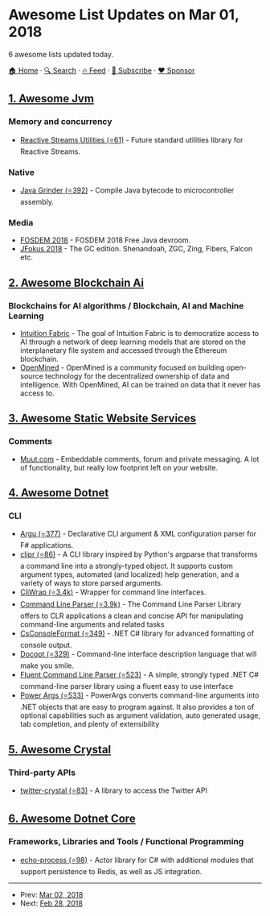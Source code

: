 # Awesome List Updates on Mar 01, 2018

6 awesome lists updated today.

[🏠 Home](/README.md) · [🔍 Search](https://www.trackawesomelist.com/search/) · [🔥 Feed](https://www.trackawesomelist.com/rss.xml) · [📮 Subscribe](https://trackawesomelist.us17.list-manage.com/subscribe?u=d2f0117aa829c83a63ec63c2f&id=36a103854c) · [❤️  Sponsor](https://github.com/sponsors/theowenyoung)



## [1. Awesome Jvm](/content/deephacks/awesome-jvm/README.md)

### Memory and concurrency

*   [Reactive Streams Utilities (⭐61)](https://github.com/lightbend/reactive-streams-utils) - Future standard utilities library for Reactive Streams.

### Native

*   [Java Grinder (⭐392)](https://github.com/mikeakohn/java_grinder) - Compile Java bytecode to microcontroller assembly.

### Media

*   [FOSDEM 2018](https://fosdem.org/2018/schedule/track/free_java/) - FOSDEM 2018 Free Java devroom.
*   [JFokus 2018](https://www.youtube.com/playlist?list=PL2ekzZZrxVUkhrcMKuPMbiKoghc777plr) - The GC edition. Shenandoah, ZGC, Zing, Fibers, Falcon etc.

## [2. Awesome Blockchain Ai](/content/steven2358/awesome-blockchain-ai/README.md)

### Blockchains for AI algorithms / Blockchain, AI and Machine Learning

*   [Intuition Fabric](https://intuitionfabric.com) - The goal of Intuition Fabric is to democratize access to AI through a network of deep learning models that are stored on the interplanetary file system and accessed through the Ethereum blockchain.
*   [OpenMined](https://openmined.org/) - OpenMined is a community focused on building open-source technology for the decentralized ownership of data and intelligence. With OpenMined, AI can be trained on data that it never has access to.

## [3. Awesome Static Website Services](/content/agarrharr/awesome-static-website-services/README.md)

### Comments

*   [Muut.com](https://muut.com/) - Embeddable comments, forum and private messaging. A lot of functionality, but really low footprint left on your website.

## [4. Awesome Dotnet](/content/quozd/awesome-dotnet/README.md)

### CLI

*   [Argu (⭐377)](https://github.com/fsprojects/Argu) - Declarative CLI argument & XML configuration parser for F# applications.
*   [clipr (⭐86)](https://github.com/nemec/clipr) - A CLI library inspired by Python's argparse that transforms a command line into a strongly-typed object. It supports custom argument types, automated (and localized) help generation, and a variety of ways to store parsed arguments.
*   [CliWrap (⭐3.4k)](https://github.com/Tyrrrz/CliWrap) - Wrapper for command line interfaces.
*   [Command Line Parser (⭐3.9k)](https://github.com/commandlineparser/commandline) - The Command Line Parser Library offers to CLR applications a clean and concise API for manipulating command-line arguments and related tasks
*   [CsConsoleFormat (⭐349)](https://github.com/Athari/CsConsoleFormat) - .NET C# library for advanced formatting of console output.
*   [Docopt (⭐329)](https://github.com/docopt/docopt.net) - Command-line interface description language that will make you smile.
*   [Fluent Command Line Parser (⭐523)](https://github.com/fclp/fluent-command-line-parser) - A simple, strongly typed .NET C# command-line parser library using a fluent easy to use interface
*   [Power Args (⭐533)](https://github.com/adamabdelhamed/PowerArgs) - PowerArgs converts command-line arguments into .NET objects that are easy to program against. It also provides a ton of optional capabilities such as argument validation, auto generated usage, tab completion, and plenty of extensibility

## [5. Awesome Crystal](/content/veelenga/awesome-crystal/README.md)

### Third-party APIs

*   [twitter-crystal (⭐83)](https://github.com/sferik/twitter-crystal) - A library to access the Twitter API

## [6. Awesome Dotnet Core](/content/thangchung/awesome-dotnet-core/README.md)

### Frameworks, Libraries and Tools / Functional Programming

*   [echo-process (⭐98)](https://github.com/louthy/echo-process) - Actor library for C# with additional modules that support persistence to Redis, as well as JS integration.

---

- Prev: [Mar 02, 2018](/content/2018/03/02/README.md)
- Next: [Feb 28, 2018](/content/2018/02/28/README.md)